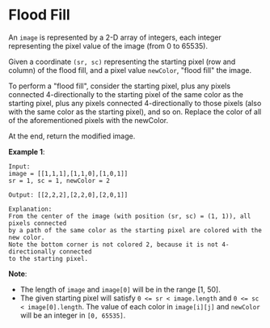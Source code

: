 # Flood Fill

An `image` is represented by a 2-D array of integers, each integer representing the pixel value of the image (from 0 to 65535).

Given a coordinate `(sr, sc)` representing the starting pixel (row and column) of the flood fill, and a pixel value `newColor`, "flood fill" the image.

To perform a "flood fill", consider the starting pixel, plus any pixels connected 4-directionally to the starting pixel of the same color as the starting pixel, plus any pixels connected 4-directionally to those pixels (also with the same color as the starting pixel), and so on. Replace the color of all of the aforementioned pixels with the newColor.

At the end, return the modified image.

**Example 1**:

```
Input: 
image = [[1,1,1],[1,1,0],[1,0,1]]
sr = 1, sc = 1, newColor = 2

Output: [[2,2,2],[2,2,0],[2,0,1]]

Explanation: 
From the center of the image (with position (sr, sc) = (1, 1)), all pixels connected 
by a path of the same color as the starting pixel are colored with the new color. 
Note the bottom corner is not colored 2, because it is not 4-directionally connected 
to the starting pixel.
```

**Note**:

* The length of `image` and `image[0]` will be in the range [1, 50].
* The given starting pixel will satisfy `0 <= sr < image.length` and `0 <= sc < image[0].length`.
The value of each color in `image[i][j]` and `newColor` will be an integer in `[0, 65535]`.